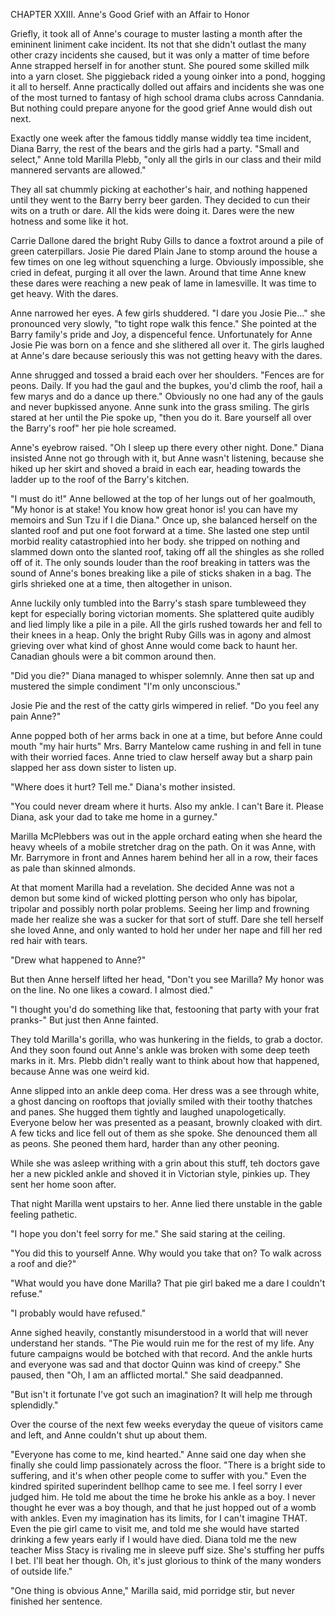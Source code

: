 CHAPTER XXIII. Anne's Good Grief with an Affair to Honor

Griefly, it took all of Anne's courage to muster lasting a month after the emininent liniment cake incident. Its not that she didn't outlast the many other crazy incidents she caused, but it was only a matter of time before Anne strapped herself in for another stunt. She poured some skilled milk into a yarn closet. She piggieback rided a young oinker into a pond, hogging it all to herself. Anne practically dolled out affairs and incidents she was one of the most turned to fantasy of high school drama clubs across Canndania. But nothing could prepare anyone for the good grief Anne would dish out next.

Exactly one week after the famous tiddly manse widdly tea time incident, Diana Barry, the rest of the bears and the girls had a party. "Small and select," Anne told Marilla Plebb, "only all the girls in our class and their mild mannered servants are allowed."

They all sat chummly picking at eachother's hair, and nothing happened until they went to the Barry berry beer garden. They decided to cun their wits on a truth or dare. All the kids were doing it. Dares were the new hotness and some like it hot.

Carrie Dallone dared the bright Ruby Gills to dance a foxtrot around a pile of green caterpillars. Josie Pie dared Plain Jane to stomp around the house a few times on one leg without squenching a lurge. Obviously impossible, she cried in defeat, purging it all over the lawn. Around that time Anne knew these dares were reaching a new peak of lame in lamesville. It was time to get heavy. With the dares.

Anne narrowed her eyes. A few girls shuddered. "I dare you Josie Pie..." she pronounced very slowly, "to tight rope walk this fence." She pointed at the Barry family's pride and Joy, a dispenceful fence. Unfortunately for Anne Josie Pie was born on a fence and she slithered all over it. The girls laughed at Anne's dare because seriously this was not getting heavy with the dares.

Anne shrugged and tossed a braid each over her shoulders. "Fences are for peons. Daily. If you had the gaul and the bupkes, you'd climb the roof, hail a few marys and do a dance up there." Obviously no one had any of the gauls and never bupkissed anyone. Anne sunk into the grass smiling. The girls stared at her until the Pie spoke up, "then you do it. Bare yourself all over the Barry's roof" her pie hole screamed.

Anne's eyebrow raised. "Oh I sleep up there every other night. Done." Diana insisted Anne not go through with it, but Anne wasn't listening, because she hiked up her skirt and shoved a braid in each ear, heading towards the ladder up to the roof of the Barry's kitchen.

"I must do it!" Anne bellowed at the top of her lungs out of her goalmouth, "My honor is at stake! You know how great honor is! you can have my memoirs and Sun Tzu if I die Diana." Once up, she balanced herself on the slanted roof and put one foot forward at a time. She lasted one step until morbid reality catastrophied into her body. she tripped on nothing and slammed down onto the slanted roof, taking off all the shingles as she rolled off of it. The only sounds louder than the roof breaking in tatters was the sound of Anne's bones breaking like a pile of sticks shaken in a bag. The girls shrieked one at a time, then altogether in unison.

Anne luckily only tumbled into the Barry's stash spare tumbleweed they kept for especially boring victorian moments. She splattered quite audibly and lied limply like a pile in a pile. All the girls rushed towards her and fell to their knees in a heap. Only the bright Ruby Gills was in agony and almost grieving over what kind of ghost Anne would come back to haunt her. Canadian ghouls were a bit common around then.

"Did you die?" Diana managed to whisper solemnly. Anne then sat up and mustered the simple condiment "I'm only unconscious."

Josie Pie and the rest of the catty girls wimpered in relief. "Do you feel any pain Anne?"

Anne popped both of her arms back in one at a time, but before Anne could mouth "my hair hurts" Mrs. Barry Mantelow came rushing in and fell in tune with their worried faces. Anne tried to claw herself away but a sharp pain slapped her ass down sister to listen up.

"Where does it hurt? Tell me." Diana's mother insisted.

"You could never dream where it hurts. Also my ankle. I can't Bare it. Please Diana, ask your dad to take me home in a gurney."

Marilla McPlebbers was out in the apple orchard eating when she heard the heavy wheels of a mobile stretcher drag on the path. On it was Anne, with Mr. Barrymore in front and Annes harem behind her all in a row, their faces as pale than skinned almonds.

At that moment Marilla had a revelation. She decided Anne was not a demon but some kind of wicked plotting person who only has bipolar, tripolar and possibly north polar problems. Seeing her limp and frowning made her realize she was a sucker for that sort of stuff. Dare she tell herself she loved Anne, and only wanted to hold her under her nape and fill her red red hair with tears.

"Drew what happened to Anne?"

But then Anne herself lifted her head, "Don't you see Marilla? My honor was on the line. No one likes a coward. I almost died."

"I thought you'd do something like that, festooning that party with your frat pranks-" But just then Anne fainted.

They told Marilla's gorilla, who was hunkering in the fields, to grab a doctor. And they soon found out Anne's ankle was broken with some deep teeth marks in it. Mrs. Plebb didn't really want to think about how that happened, because Anne was one weird kid.

Anne slipped into an ankle deep coma. Her dress was a see through white, a ghost dancing on rooftops that jovially smiled with their toothy thatches and panes. She hugged them tightly and laughed unapologetically. Everyone below her was presented as a peasant, brownly cloaked with dirt. A few ticks and lice fell out of them as she spoke. She denounced them all as peons. She peoned them hard, harder than any other peoning.

While she was asleep writhing with a grin about this stuff, teh doctors gave her a new pickled ankle and shoved it in Victorian style, pinkies up. They sent her home soon after.

That night Marilla went upstairs to her. Anne lied there unstable in the gable feeling pathetic.

"I hope you don't feel sorry for me." She said staring at the ceiling.

"You did this to yourself Anne. Why would you take that on? To walk across a roof and die?"

"What would you have done Marilla? That pie girl baked me a dare I couldn't refuse."

"I probably would have refused."

Anne sighed heavily, constantly misunderstood in a world that will never understand her stands. "The Pie would ruin me for the rest of my life. Any future campaigns would be botched with that record. And the ankle hurts and everyone was sad and that doctor Quinn was kind of creepy." She paused, then "Oh, I am an afflicted mortal." She said deadpanned.

"But isn't it fortunate I've got such an imagination? It will help me through splendidly."

Over the course of the next few weeks everyday the queue of visitors came and left, and Anne couldn't shut up about them.

"Everyone has come to me, kind hearted." Anne said one day when she finally she could limp passionately across the floor. "There is a bright side to suffering, and it's when other people come to suffer with you." Even the kindred spirited superindent bellhop came to see me. I feel sorry I ever judged him. He told me about the time he broke his ankle as a boy. I never thought he ever was a boy though, and that he just hopped out of a womb with ankles. Even my imagination has its limits, for I can't imagine THAT. Even the pie girl came to visit me, and told me she would have started drinking a few years early if I would have died. Diana told me the new teacher Miss Stacy is rivaling me in sleeve puff size. She's stuffing her puffs I bet. I'll beat her though. Oh, it's just glorious to think of the many wonders of outside life."

"One thing is obvious Anne," Marilla said, mid porridge stir, but never finished her sentence.
